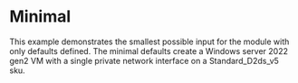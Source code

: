 # Minimal

This example demonstrates the smallest possible input for the module with only defaults defined. The minimal defaults create a Windows server 2022 gen2 VM with a single private network interface on a Standard_D2ds_v5 sku.


